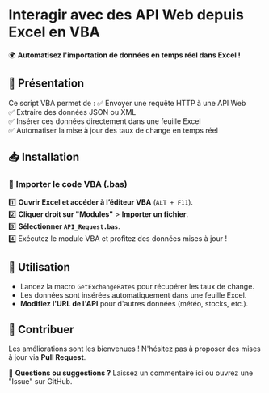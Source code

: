 # **Interagir avec des API Web depuis Excel en VBA**

🌍 **Automatisez l'importation de données en temps réel dans Excel !**

## 🚀 **Présentation**
Ce script VBA permet de :
✅ Envoyer une requête HTTP à une API Web  
✅ Extraire des données JSON ou XML  
✅ Insérer ces données directement dans une feuille Excel  
✅ Automatiser la mise à jour des taux de change en temps réel  

## 📥 **Installation**
### 📌 **Importer le code VBA (.bas)**
1️⃣ **Ouvrir Excel et accéder à l’éditeur VBA** (`ALT + F11`).  
2️⃣ **Cliquer droit sur "Modules"** > **Importer un fichier**.  
3️⃣ **Sélectionner `API_Request.bas`**.  
4️⃣ Exécutez le module VBA et profitez des données mises à jour !  

## 🎯 **Utilisation**
- Lancez la macro `GetExchangeRates` pour récupérer les taux de change.  
- Les données sont insérées automatiquement dans une feuille Excel.  
- **Modifiez l'URL de l'API** pour d'autres données (météo, stocks, etc.).  

## 📌 **Contribuer**
Les améliorations sont les bienvenues ! N'hésitez pas à proposer des mises à jour via **Pull Request**.  

📣 **Questions ou suggestions ?** Laissez un commentaire ici ou ouvrez une "Issue" sur GitHub.  

